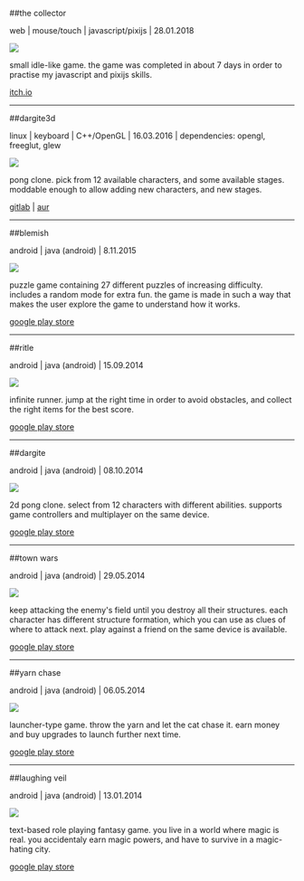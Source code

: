##the collector

web | mouse/touch | javascript/pixijs | 28.01.2018

<img id="icon" src="https://i.imgur.com/C7QT7pr.png"/>

small idle-like game.
the game was completed in about 7 days in order to practise my javascript and pixijs skills.

[itch.io](https://t0mkun.itch.io/the-collector)

---
##dargite3d

linux | keyboard | C++/OpenGL | 16.03.2016
| dependencies: opengl, freeglut, glew

<img id="icon" src="https://lh5.ggpht.com/HGVRkxe7z53CWUmzhqDkAknlD_4-ymE4hqx8BYCZLv0m32f8teCeXRY9VXDN-_rkDw=w300"/>

pong clone. pick from 12 available characters, 
and some available stages. moddable enough to allow adding new characters,
and new stages.

[gitlab](https://gitlab.com/tomtsagk/dargite3d)
| [aur](https://aur.archlinux.org/packages/dargite3d)

---

##blemish

android | java (android) | 8.11.2015

<img id="icon" src="https://lh3.googleusercontent.com/T1DeHhzsCm7K99y4bFKBZ1snwi2jzniLtv3EDbJYBafxWcAmJ3vWyEMFs0GuuCfM1A=w300"/>

puzzle game containing 27 different puzzles of increasing difficulty. 
includes a random mode for extra fun. the game is made in such a way 
that makes the user explore the game to understand how it works.

[google play store](https://play.google.com/store/apps/details?id=com.darkdimension.blemish)

---

##ritle

android | java (android) | 15.09.2014

<img id="icon" src="https://lh5.ggpht.com/6puVdXW2JY9ZkEIUXqf5TUaFBvK1YGP0PAajBMzD1GIQ2b2mbL-_HYMr420YWC57DqE=w300"/>

infinite runner. jump at the right time in order to avoid obstacles, and
collect the right items for the best score.

[google play store](https://play.google.com/store/apps/details?id=com.darkdimension.ritle_run)

---

##dargite

android | java (android) | 08.10.2014

<img id="icon" src="
https://lh5.ggpht.com/HGVRkxe7z53CWUmzhqDkAknlD_4-ymE4hqx8BYCZLv0m32f8teCeXRY9VXDN-_rkDw=w300
"/>

2d pong clone. select from 12 characters with different abilities. supports game controllers
and multiplayer on the same device.

[google play store](https://play.google.com/store/apps/details?id=com.darkdimension.dargite_new)

---

##town wars

android | java (android) | 29.05.2014

<img id="icon" src="
https://lh5.ggpht.com/xRZT36p8owz1ss1piZZoUDnuBTxvvJCHocMxnAoPTrewsEIi6NE6daT-5bVfZULSBdw6=w300-rw
"/>

keep attacking the enemy's field until you destroy all their structures.
each character has different structure formation, which you can use as clues of where to attack next.
play against a friend on the same device is available.

[google play store](https://play.google.com/store/apps/details?id=com.darkdimension.town_wars)

---

##yarn chase

android | java (android) | 06.05.2014

<img id="icon" src="
https://lh3.ggpht.com/GaF1-MD7KSPh9rhX2euqdnHfK9TCue_utBvO9HZrsTdSvI7Htgja9qfsC7DAsQ3leNo=w300-rw
"/>

launcher-type game.
throw the yarn and let the cat chase it.
earn money and buy upgrades to launch further next time.

[google play store](https://play.google.com/store/apps/details?id=com.darkdimension.yarn_chase)

---

##laughing veil

android | java (android) | 13.01.2014

<img id="icon" src="
https://lh4.ggpht.com/4af9n6cv2prV1DDL5QcRQWE53XhZBUc1fs_Wg2Ptk8JyhEVUHEtMUwj6r8UZGDuoJKM2=w300-rw
"/>

text-based role playing fantasy game.
you live in a world where magic is real.
you accidentaly earn magic powers, and have to survive in a magic-hating city.

[google play store](https://play.google.com/store/apps/details?id=com.darkdimension.laughingveil)
